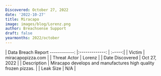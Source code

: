 ```yaml
---
Discovered: October 27, 2022
date: '2022-10-27'
title: Miracapo
image: images/blog/Lorenz.png
author: Breachsense Support
draft: false
yearmonths: 2022/october
---
```



| Data Breach Report
------------:     |:-------------:    | :-----:|
| Victim      | miracapopizza.com      | 
| Threat Actor      | Lorenz      | 
| Date Discovered      | Oct 27, 2022      | 
| Description      | Miracapo develops and manufactures high quality frozen pizzas.      | 
| Leak Size      | N/A      | 

